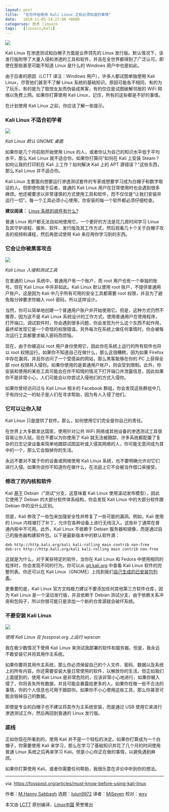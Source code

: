 ```yaml
---
layout: post
title:	"在你开始使用 Kali Linux 之前必须知道的事情"
date:	2018-11-05 14:27:00 +0800 
categories:	技术 linuxcn 
tags:	[linuxcn,Kali]
---
```



![](/Asserts/Images//attachment/album/201811/05/143507x6i0sbd02ok0gteo.png)


Kali Linux 在渗透测试和白帽子方面是业界领先的 Linux 发行版。默认情况下，该发行版附带了大量入侵和渗透的工具和软件，并且在全世界都得到了广泛认可。即使在那些甚至可能不知道 Linux 是什么的 Windows 用户中也是如此。


由于后者的原因（LCTT 译注：Windows 用户），许多人都试图单独使用 Kali Linux，尽管他们甚至不了解 Linux 系统的基础知识。原因可能各不相同，有的为了玩乐，有的是为了取悦女友而伪装成黑客，有的仅仅是试图破解邻居的 WiFi 网络以免费上网。如果你打算使用 Kali Linux，记住，所有的这些都是不好的事情。


在计划使用 Kali Linux 之前，你应该了解一些提示。


### Kali Linux 不适合初学者


![](/Asserts/Images//attachment/album/201811/05/143454zhurywzc6vkclrh4.png)


*Kali Linux 默认 GNOME 桌面*


如果你是几个月前刚开始使用 Linux 的人，或者你认为自己的知识水平低于平均水平，那么 Kali Linux 就不适合你。如果你打算问“如何在 Kali 上安装 Steam？如何让我的打印机在 Kali 上工作？如何解决 Kali 上的 APT 源错误？”这些东西，那么 Kali Linux 并不适合你。


Kali Linux 主要面向想要运行渗透测试套件的专家或想要学习成为白帽子和数字取证的人。但即使你属于后者，普通的 Kali Linux 用户在日常使用时也会遇到很多麻烦。他还被要求以非常谨慎的方式使用工具和软件，而不仅仅是“让我们安装并运行一切”。每一个工具必须小心使用，你安装的每一个软件都必须仔细检查。


**建议阅读：** [Linux 系统的组件有什么?](https://fosspost.org/articles/what-are-the-components-of-a-linux-distribution)


普通 Linux 用户都无法自如地使用它。一个更好的方法是花几周时间学习 Linux 及其守护进程、服务、软件、发行版及其工作方式，然后观看几十个关于白帽子攻击的视频和课程，然后再尝试使用 Kali 来应用你学习到的东西。


### 它会让你被黑客攻击


![](/Asserts/Images//attachment/album/201811/05/143522d6kn8jik7o6bba6k.png)


*Kali Linux 入侵和测试工具*


在普通的 Linux 系统中，普通用户有一个账户，而 root 用户也有一个单独的账号。但在 Kali Linux 中并非如此。Kali Linux 默认使用 root 账户，不提供普通用户账户。这是因为 Kali 中几乎所有可用的安全工具都需要 root 权限，并且为了避免每分钟要求你输入 root 密码，所以这样设计。


当然，你可以简单地创建一个普通用户账户并开始使用它。但是，这种方式仍然不推荐，因为这不是 Kali Linux 系统设计的工作方式。使用普通用户在使用程序，打开端口，调试软件时，你会遇到很多问题，你会发现为什么这个东西不起作用，最终却发现它是一个奇怪的权限错误。另外每次在系统上做任何事情时，你会被每次运行工具都要求输入密码而烦恼。


现在，由于你被迫以 root 用户身份使用它，因此你在系统上运行的所有软件也将以 root 权限运行。如果你不知道自己在做什么，那么这很糟糕，因为如果 Firefox 中存在漏洞，并且你访问了一个受感染的网站，那么黑客能够在你的 PC 上获得全部 root 权限并入侵你。如果你使用的是普通用户账户，则会受到限制。此外，你安装和使用的某些工具可能会在你不知情的情况下打开端口并泄露信息，因此如果你不是非常小心，人们可能会以你尝试入侵他们的方式入侵你。


如果你曾经访问过与 Kali Linux 相关的 Facebook 群组，你会发现这些群组中几乎有四分之一的帖子是人们在寻求帮助，因为有人入侵了他们。


### 它可以让你入狱


Kali Linux 只是提供了软件。那么，如何使用它们完全是你自己的责任。


在世界上大多数发达国家，使用针对公共 WiFi 网络或其他设备的渗透测试工具很容易让你入狱。现在不要以为你使用了 Kali 就无法被跟踪，许多系统都配置了复杂的日志记录设备来简单地跟踪试图监听或入侵其网络的人，你可能无意间成为其中的一个，那么它会毁掉你的生活。


永远不要对不属于你的设备或网络使用 Kali Linux 系统，也不要明确允许对它们进行入侵。如果你说你不知道你在做什么，在法庭上它不会被当作借口来接受。


### 修改了的内核和软件


Kali [基于](https://www.kali.org/news/kali-linux-rolling-edition-2016-1/) Debian（“测试”分支，这意味着 Kali Linux 使用滚动发布模型），因此它使用了 Debian 的大部分软件体系结构，你会发现 Kali Linux 中的大部分软件跟 Debian 中的没什么区别。


但是，Kali 修改了一些包来加强安全性并修复了一些可能的漏洞。例如，Kali 使用的 Linux 内核被打了补丁，允许在各种设备上进行无线注入。这些补丁通常在普通内核中不可用。此外，Kali Linux 不依赖于 Debian 服务器和镜像，而是通过自己的服务器构建软件包。以下是最新版本中的默认软件源：



```
deb http://http.kali.org/kali kali-rolling main contrib non-free
deb-src http://http.kali.org/kali kali-rolling main contrib non-free
```

这就是为什么，对于某些特定的软件，当你在 Kali Linux 和 Fedora 中使用相同的程序时，你会发现不同的行为。你可以从 [git.kali.org](http://git.kali.org) 中查看 Kali Linux 软件的完整列表。你还可以在 Kali Linux（GNOME）上找到我们[自己生成的已安装包列表](https://paste.ubuntu.com/p/bctSVWwpVw/)。


更重要的是，Kali Linux 官方文档极力建议不要添加任何其他第三方软件仓库，因为 Kali Linux 是一个滚动发行版，并且依赖于 Debian 测试分支，由于依赖关系冲突和包钩子，所以你很可能只是添加一个新的仓库源就会破坏系统。


### 不要安装 Kali Linux


![](/Asserts/Images//attachment/album/201811/05/143536z7eq1q72k1t99b31.png)


*使用 Kali Linux 在 fosspost.org 上运行 wpscan*


我在极少数情况下使用 Kali Linux 来测试我部署的软件和服务器。但是，我永远不敢安装它并将其用作主系统。


如果你要将其用作主系统，那么你必须保留自己的个人文件、密码、数据以及系统上的所有内容。你还需要安装大量日常使用的软件，以解放你的生活。但正如我们上面提到的，使用 Kali Linux 是非常危险的，应该非常小心地进行，如果你被入侵了，你将丢失所有数据，并且可能会暴露给更多的人。如果你在做一些不合法的事情，你的个人信息也可用于跟踪你。如果你不小心使用这些工具，那么你甚至可能会毁掉自己的数据。


即使是专业的白帽子也不建议将其作为主系统安装，而是通过 USB 使用它来进行渗透测试工作，然后再回到普通的 Linux 发行版。


### 底线


正如你现在所看到的，使用 Kali 并不是一个轻松的决定。如果你打算成为一个白帽子，你需要使用 Kali 来学习，那么在学习了基础知识并花了几个月的时间使用普通 Linux 系统之后再来学习 Kali。但是小心你正在做的事情，以避免遇到麻烦。


如果你打算使用 Kali，或者你需要任何帮助，我很乐意在评论中听到你的想法。




---


via: <https://fosspost.org/articles/must-know-before-using-kali-linux>


作者：[M.Hanny Sabbagh](https://fosspost.org/author/mhsabbagh) 选题：[lujun9972](https://github.com/lujun9972) 译者：[MjSeven](https://github.com/MjSeven) 校对：[wxy](https://github.com/wxy)


本文由 [LCTT](https://github.com/LCTT/TranslateProject) 原创编译，[Linux中国](https://linux.cn/) 荣誉推出
